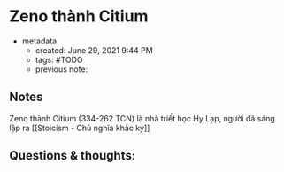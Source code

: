 # Zeno thành Citium

- metadata
	- created: June 29, 2021 9:44 PM
	- tags: #TODO 
	- previous note:

## Notes
Zeno thành Citium (334-262 TCN) là nhà triết học Hy Lạp, người đã sáng lập ra [[Stoicism - Chủ nghĩa khắc kỷ]]

## Questions & thoughts:

